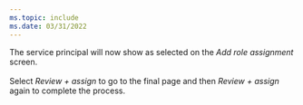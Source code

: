 ```yaml
---
ms.topic: include
ms.date: 03/31/2022
---
```

The service principal will now show as selected on the *Add role assignment* screen.<br>
<br>
Select *Review + assign* to go to the final page and then *Review + assign* again to complete the process.